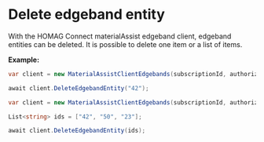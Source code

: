 # Delete edgeband entity

With the HOMAG Connect materialAssist edgeband client, edgeband entities can be deleted. 
It is possible to delete one item or a list of items.

<strong>Example:</strong>

```csharp
var client = new MaterialAssistClientEdgebands(subscriptionId, authorizationKey);

await client.DeleteEdgebandEntity("42");
```

```csharp
var client = new MaterialAssistClientEdgebands(subscriptionId, authorizationKey);

List<string> ids = ["42", "50", "23"];

await client.DeleteEdgebandEntity(ids);
```

